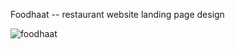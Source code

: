 Fo o d h a a t  -- restaurant website landing page design 

 
 ![foodhaat](https://github.com/NasimBdWeb/foodhaat/assets/121626619/fbfdc6f3-c298-4f06-b778-70aa36e3ce76)


